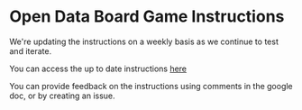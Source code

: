 # Open Data Board Game Instructions

We're updating the instructions on a weekly basis as we continue to test and iterate.

You can access the up to date instructions [here](https://docs.google.com/document/d/1isIfIu0ThbXjLFTxgKUhMoRCA6kpHMooLyJvSdNCEl4/edit)

You can provide feedback on the instructions using comments in the google doc, or by creating an issue. 
